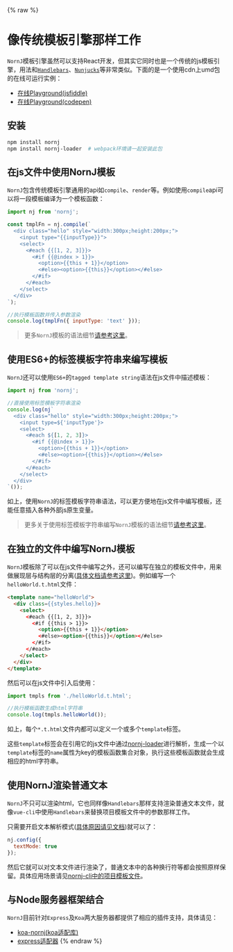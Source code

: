 {% raw %}
# 像传统模板引擎那样工作

`NornJ`模板引擎虽然可以支持React开发，但其实它同时也是一个传统的js模板引擎，用法和[`Handlebars`](https://github.com/wycats/handlebars.js)、[`Nunjucks`](https://github.com/mozilla/nunjucks)等非常类似。下面的是一个使用cdn上umd包的在线可运行实例：

* [在线Playground(jsfiddle)](https://jsfiddle.net/joe_sky/byjdkaf1/)
* [在线Playground(codepen)](https://codepen.io/joe_sky/pen/BrGvVG)

## 安装

```sh
npm install nornj
npm install nornj-loader  # webpack环境请一起安装此包
```

## 在js文件中使用NornJ模板

`NornJ`包含传统模板引擎通用的api如`compile`、`render`等。例如使用`compile`api可以将一段模板编译为一个模板函数：

```js
import nj from 'nornj';

const tmplFn = nj.compile(`
  <div class="hello" style="width:300px;height:200px;">
    <input type="{{inputType}}">
    <select>
      <#each {{[1, 2, 3]}}>
        <#if {{@index > 1}}>
          <option>{{this + 1}}</option>
          <#else><option>{{this}}</option></#else>
        </#if>
      </#each>
    </select>
  </div>
`);

//执行模板函数并传入参数渲染
console.log(tmplFn({ inputType: 'text' }));
```

> 更多`NornJ`模板的语法细节[请参考这里](../templateSyntax/index.md)。

## 使用ES6+的标签模板字符串来编写模板

`NornJ`还可以使用`ES6+`的`tagged template string`语法在js文件中描述模板：

```js
import nj from 'nornj';

//直接使用标签模板字符串渲染
console.log(nj`
  <div class="hello" style="width:300px;height:200px;">
    <input type=${'inputType'}>
    <select>
      <#each ${[1, 2, 3]}>
        <#if {{@index > 1}}>
          <option>{{this + 1}}</option>
          <#else><option>{{this}}</option></#else>
        </#if>
      </#each>
    </select>
  </div>
`());
```

如上，使用`NornJ`的标签模板字符串语法，可以更方便地在js文件中编写模板，还能任意插入各种外部js原生变量。

> 更多关于使用标签模板字符串编写`NornJ`模板的语法细节[请参考这里](../templateSyntax/templateString.md)。

## 在独立的文件中编写NornJ模板

`NornJ`模板除了可以在js文件中编写之外，还可以编写在独立的模板文件中，用来做展现层与结构层的分离([具体文档请参考这里](../api/webpack.md))。例如编写一个`helloWorld.t.html`文件：

```html
<template name="helloWorld">
  <div class={{styles.hello}}>
    <select>
      <#each {{[1, 2, 3]}}>
        <#if {{this > 1}}>
          <option>{{this + 1}}</option>
          <#else><option>{{this}}</option></#else>
        </#if>
      </#each>
    </select>
  </div>
</template>
```

然后可以在js文件中引入后使用：

```js
import tmpls from './helloWorld.t.html';

//执行模板函数生成html字符串
console.log(tmpls.helloWorld());
```

如上，每个`*.t.html`文件内都可以定义一个或多个`template`标签。

这些`template`标签会在引用它的js文件中通过[nornj-loader](https://github.com/joe-sky/nornj-loader)进行解析，生成一个以`template`标签的`name`属性为key的模板函数集合对象，执行这些模板函数就会生成相应的html字符串。

## 使用NornJ渲染普通文本

`NornJ`不只可以渲染html，它也同样像`Handlebars`那样支持渲染普通文本文件，就像`vue-cli`中使用`Handlebars`来替换项目模板文件中的参数那样工作。

只需要开启文本解析模式([具体原因请见文档](../api/config.md#使用文本模式解析))就可以了：

```js
nj.config({
  textMode: true
});
```

然后它就可以对文本文件进行渲染了，普通文本中的各种换行符等都会按照原样保留。具体应用场景请见[nornj-cli中的项目模板文件](https://github.com/joe-sky/nornj-cli/blob/master/templates/react-mst/templates/routes-web.js)。

## 与Node服务器框架结合

`NornJ`目前针对`Express`及`Koa`两大服务器都提供了相应的插件支持，具体请见：

* [koa-nornj(koa适配库)](https://github.com/qingqinxl1/koa-nornj)
* [express适配器](https://github.com/joe-sky/nornj/blob/master/tools/expressEngine.js)
{% endraw %}